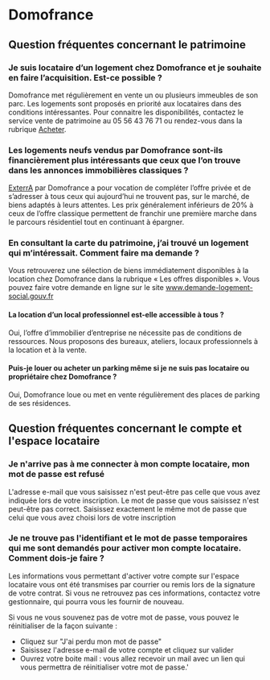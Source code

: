 # Domofrance

## Question fréquentes concernant le patrimoine

### Je suis locataire d’un logement chez Domofrance et je souhaite en faire l’acquisition. Est-ce possible ?

Domofrance met régulièrement en vente un ou plusieurs immeubles de son parc. Les logements sont proposés en priorité aux locataires dans des conditions intéressantes. Pour connaitre les disponibilités, contactez le service vente de patrimoine au 05 56 43 76 71 ou rendez-vous dans la rubrique [Acheter](https://www.domofrance.fr/Acheter]).

### Les logements neufs vendus par Domofrance sont-ils financièrement plus intéressants que ceux que l’on trouve dans les annonces immobilières classiques ?

[ExterrA](http://www.exterra.fr/) par Domofrance a pour vocation de compléter l’offre privée et de s’adresser à tous ceux qui aujourd’hui ne trouvent pas, sur le marché, de biens adaptés à leurs attentes. Les prix généralement inférieurs de 20% à ceux de l’offre classique permettent de franchir une première marche dans le parcours résidentiel tout en continuant à épargner.

### En consultant la carte du patrimoine, j’ai trouvé un logement qui m’intéressait. Comment faire ma demande ?

Vous retrouverez une sélection de biens immédiatement disponibles à la location chez Domofrance dans la rubrique « Les offres disponibles ». Vous pouvez faire votre demande en ligne sur le site www.demande-logement-social.gouv.fr

#### La location d’un local professionnel est-elle accessible à tous ?

Oui, l’offre d’immobilier d’entreprise ne nécessite pas de conditions de ressources. Nous proposons des bureaux, ateliers, locaux professionnels à la location et à la vente.

#### Puis-je louer ou acheter un parking même si je ne suis pas locataire ou propriétaire chez Domofrance ?

Oui, Domofrance loue ou met en vente régulièrement des places de parking de ses résidences.

## Question fréquentes concernant le compte et l'espace locataire

### Je n'arrive pas à me connecter à mon compte locataire, mon mot de passe est refusé

L'adresse e-mail que vous saisissez n'est peut-être pas celle que vous avez indiquée lors de votre inscription. Le mot de passe que vous saisissez n'est peut-être pas correct. Saisissez exactement le même mot de passe que celui que vous avez choisi lors de votre inscription

### Je ne trouve pas l'identifiant et le mot de passe temporaires qui me sont demandés pour activer mon compte locataire. Comment dois-je faire ?

Les informations vous permettant d'activer votre compte sur l'espace locataire vous ont été transmises par courrier ou remis lors de la signature de votre contrat.
Si vous ne retrouvez pas ces informations, contactez votre gestionnaire, qui pourra vous les fournir de nouveau.

Si vous ne vous souvenez pas de votre mot de passe, vous pouvez le réinitialiser de la façon suivante :

- Cliquez sur "J'ai perdu mon mot de passe"
- Saisissez l'adresse e-mail de votre compte et cliquez sur valider
- Ouvrez votre boite mail : vous allez recevoir un mail avec un lien qui vous permettra de réinitialiser votre mot de passe.'
